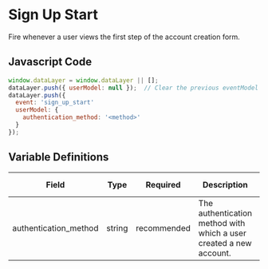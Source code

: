 # Sign Up Start

Fire whenever a user views the first step of the account creation form.

## Javascript Code

```js
window.dataLayer = window.dataLayer || [];
dataLayer.push({ userModel: null });  // Clear the previous eventModel object.
dataLayer.push({
  event: 'sign_up_start'
  userModel: {
    authentication_method: '<method>'
  }
});
```

## Variable Definitions

|Field|Type|Required|Description|Example|Pattern|Min Length|Max Length|Minimum|Maximum|Multiple Of|
| --- | --- | --- | --- | --- | --- | --- | --- | --- | --- | --- |
|authentication_method|string|recommended|The authentication method with which a user created a new account.|local, social_login|